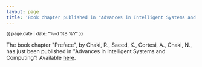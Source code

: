 ```yaml
---
layout: page
title: 'Book chapter published in "Advances in Intelligent Systems and Computing"'
---
```


<small>{{ page.date | date: "%-d %B %Y" }}</small>

The book chapter "Preface", by Chaki, R., Saeed, K., Cortesi, A., Chaki, N., has just been published in "Advances in Intelligent Systems and Computing"! Available [here](https://doi.org/10.1007/978-981-10-3391-9).
